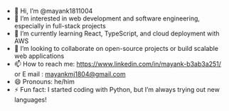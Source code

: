 - 👋 Hi, I’m @mayank1811004
- 👀 I’m interested in web development and software engineering, especially in full-stack projects
- 🌱 I’m currently learning React, TypeScript, and cloud deployment with AWS
- 💞️ I’m looking to collaborate on open-source projects or build scalable web applications
- 📫 How to reach me: https://www.linkedin.com/in/mayank-b3ab3a251/ or E mail : mayankmj1804@gmail.com
- 😄 Pronouns: he/him
- ⚡ Fun fact: I started coding with Python, but I’m always trying out new languages!

<!---
mayank1811004/mayank1811004 is a ✨ special ✨ repository because its `README.md` (this file) appears on your GitHub profile.
You can click the Preview link to take a look at your changes.
--->
